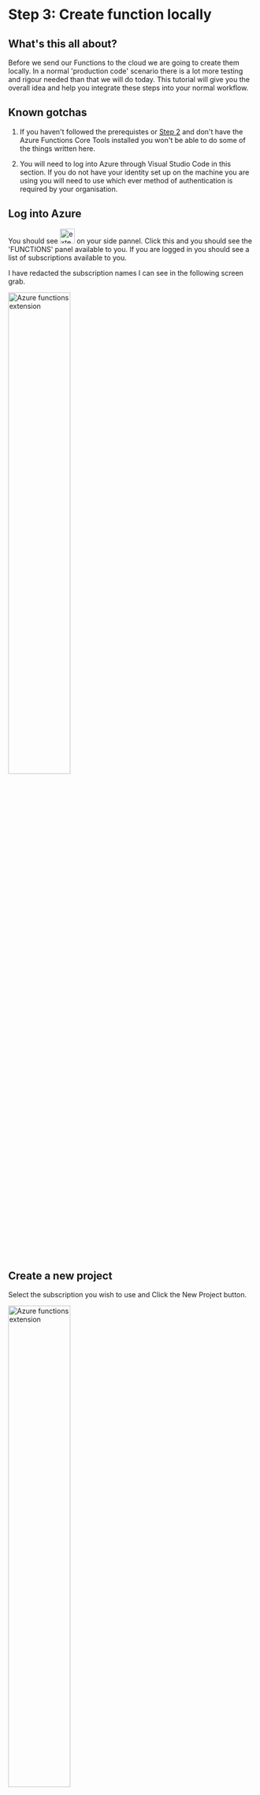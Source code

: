 # Step 3: Create function locally

## What's this all about?
Before we send our Functions to the cloud we are going to create them locally. In a normal 'production code' scenario there is a lot more testing and rigour needed than that we will do today. This tutorial will give you the overall idea and help you integrate these steps into your normal workflow.

## Known gotchas

1. If you haven't followed the prerequistes or [Step 2](https://github.com/TheRealCodeBeard/ServerlessTwitterBot/blob/master/STEP2.md) and don't have the Azure Functions Core Tools installed you won't be able to do some of the things written here.

2. You will need to log into Azure through Visual Studio Code in this section. If you do not have your identity set up on the machine you are using you will need to use which ever method of authentication is required by your organisation.

## Log into Azure

You should see <img src="https://github.com/TheRealCodeBeard/ServerlessTwitterBot/blob/master/screengrabs/Step3_azure.JPG" alt="extensions" width="30"> on your side pannel. Click this and you should see the 'FUNCTIONS' panel available to you. If you are logged in you should see a list of subscriptions available to you.

I have redacted the subscription names I can see in the following screen grab. 

<img src="https://github.com/TheRealCodeBeard/ServerlessTwitterBot/blob/master/screengrabs/Step3_functions.JPG" alt="Azure functions extension" width="50%">

## Create a new project

Select the subscription you wish to use and Click the New Project button.

<img src="https://github.com/TheRealCodeBeard/ServerlessTwitterBot/blob/master/screengrabs/06_create_function_project.JPG" alt="Azure functions extension" width="50%">

If you can't see this. Mouse over the 'FUNCTIONS' pannel and it should appear.

Next you will be taken through the steps to set up the projects. Remember this is being created locally so you won't be asked any Azure related questions yet.

The first step is to choose the repo folder that we set up in [Step 1](https://github.com/TheRealCodeBeard/ServerlessTwitterBot/blob/master/STEP1.md).

<img src="https://github.com/TheRealCodeBeard/ServerlessTwitterBot/blob/master/screengrabs/07_1_choose_your_repo_folder.JPG" alt="Azure functions extension" width="50%">

You will then be asked to select a language. You should choose the best language, JavaScript. We will be using this for the rest of the tutorial. If you wish to use a different language, carry on - but if it all goes wrong, I can't help you. The amount of code in this tutorial is _minimal_ so don't get hung up on this point.

<img src="https://github.com/TheRealCodeBeard/ServerlessTwitterBot/blob/master/screengrabs/07_2_select_language.JPG" alt="Azure functions extension" width="50%">

The next choice is the type of trigger you want for your Function. If you want to go more indepth on triggers you can find documentation [here](https://docs.microsoft.com/en-us/azure/azure-functions/functions-triggers-bindings). For the purpose of this tutorial, a trigger is how the Azure Function is called. We are are going to use the HTTP trigger so we can call our Function over the web.

<img src="https://github.com/TheRealCodeBeard/ServerlessTwitterBot/blob/master/screengrabs/07_3_choose_HTTP_trigger.JPG" alt="Azure functions extension" width="50%">

You will now be asked to give your function a name. This will default to the type of trigger you used. It is at this point that you should give the function a sensible name that tells you something about what it does.

<img src="https://github.com/TheRealCodeBeard/ServerlessTwitterBot/blob/master/screengrabs/07_4_give_sensible_name.JPG" alt="Azure functions extension" width="50%">

Now, you will have to forgive me here, this isn't a detailed security tutorial. So I will ask you to select Function level authorisation at this time. You can look up the different levels another time.

<img src="https://github.com/TheRealCodeBeard/ServerlessTwitterBot/blob/master/screengrabs/07_5_function_level_auth.JPG" alt="Azure functions extension" width="50%">

You may remember that in [Step 1](https://github.com/TheRealCodeBeard/ServerlessTwitterBot/blob/master/STEP1.md) we chose to add a .gitignore to our repo. Because of that the functions tooling will ask if you want to overwrite it. Hit yes. The functions tooling will add a whole bunch of files and things to ignore for you. Most of it you don't need to worry about now.

<img src="https://github.com/TheRealCodeBeard/ServerlessTwitterBot/blob/master/screengrabs/07_6_overwrite_gitignore.JPG" alt="Azure functions extension" width="50%">

## The local Function project

What will now appear in your Azure pannel is a local function project. The tooling will also open the index.js file for you.

<img src="https://github.com/TheRealCodeBeard/ServerlessTwitterBot/blob/master/screengrabs/08_1_LocalFunctionProject.JPG" alt="Azure functions extension" width="50%">
